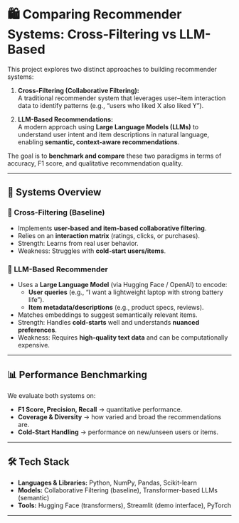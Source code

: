 # 🛍️ Comparing Recommender Systems: Cross-Filtering vs LLM-Based  

This project explores two distinct approaches to building recommender systems:  

1. **Cross-Filtering (Collaborative Filtering):**  
   A traditional recommender system that leverages user–item interaction data to identify patterns (e.g., “users who liked X also liked Y”).  

2. **LLM-Based Recommendations:**  
   A modern approach using **Large Language Models (LLMs)** to understand user intent and item descriptions in natural language, enabling **semantic, context-aware recommendations**.  

The goal is to **benchmark and compare** these two paradigms in terms of accuracy, F1 score, and qualitative recommendation quality.  

---

## 🚀 Systems Overview  

### 🔹 Cross-Filtering (Baseline)  
- Implements **user-based and item-based collaborative filtering**.  
- Relies on an **interaction matrix** (ratings, clicks, or purchases).  
- Strength: Learns from real user behavior.  
- Weakness: Struggles with **cold-start users/items**.  

### 🔹 LLM-Based Recommender  
- Uses a **Large Language Model** (via Hugging Face / OpenAI) to encode:  
  - **User queries** (e.g., “I want a lightweight laptop with strong battery life”).  
  - **Item metadata/descriptions** (e.g., product specs, reviews).  
- Matches embeddings to suggest semantically relevant items.  
- Strength: Handles **cold-starts** well and understands **nuanced preferences**.  
- Weakness: Requires **high-quality text data** and can be computationally expensive.  

---

## 📊 Performance Benchmarking  

We evaluate both systems on:  
- **F1 Score, Precision, Recall** → quantitative performance.  
- **Coverage & Diversity** → how varied and broad the recommendations are.  
- **Cold-Start Handling** → performance on new/unseen users or items.  

---

## 🛠️ Tech Stack  

- **Languages & Libraries:** Python, NumPy, Pandas, Scikit-learn  
- **Models:** Collaborative Filtering (baseline), Transformer-based LLMs (semantic)  
- **Tools:** Hugging Face (transformers), Streamlit (demo interface), PyTorch  

---



